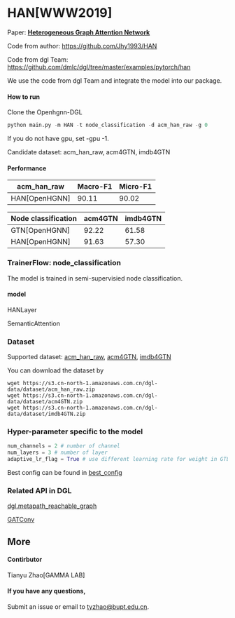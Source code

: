 # HAN[WWW2019]

Paper: [**Heterogeneous Graph Attention Network**](https://dl.acm.org/doi/abs/10.1145/3308558.3313562)

Code from author: https://github.com/Jhy1993/HAN

Code from dgl Team: https://github.com/dmlc/dgl/tree/master/examples/pytorch/han

We use the code from dgl Team and integrate the model into our package. 

#### How to run

Clone the Openhgnn-DGL

```python
python main.py -m HAN -t node_classification -d acm_han_raw -g 0
```

If you do not have gpu, set -gpu -1.

Candidate dataset: acm_han_raw, acm4GTN, imdb4GTN

#### Performance

| acm_han_raw   | Macro-F1 | Micro-F1 |
| ------------- | -------- | -------- |
| HAN[OpenHGNN] | 90.11    | 90.02    |

| Node classification | acm4GTN | imdb4GTN |
| ------------------- | ------- | -------- |
| GTN[OpenHGNN]       | 92.22   | 61.58    |
| HAN[OpenHGNN]       | 91.63   | 57.30    |

### TrainerFlow: node_classification

The model is  trained in semi-supervisied node classification.

#### model

HANLayer

SemanticAttention

### Dataset

Supported dataset: [acm_han_raw](../../dataset/#ACM), [acm4GTN](../../dataset/#ACM), [imdb4GTN](../../dataset/#IMDB)

You can download the dataset by

```
wget https://s3.cn-north-1.amazonaws.com.cn/dgl-data/dataset/acm_han_raw.zip
wget https://s3.cn-north-1.amazonaws.com.cn/dgl-data/dataset/acm4GTN.zip
wget https://s3.cn-north-1.amazonaws.com.cn/dgl-data/dataset/imdb4GTN.zip
```

### Hyper-parameter specific to the model

```python
num_channels = 2 # number of channel
num_layers = 3 # number of layer
adaptive_lr_flag = True # use different learning rate for weight in GTLayer.
```

Best config can be found in [best_config](../../utils/best_config.py)

### Related API in DGL

[dgl.metapath_reachable_graph](https://docs.dgl.ai/en/latest/generated/dgl.metapath_reachable_graph.html)

[GATConv](https://docs.dgl.ai/en/latest/api/python/nn.pytorch.html#gatconv)

## More

#### Contirbutor

Tianyu Zhao[GAMMA LAB]

#### If you have any questions,

Submit an issue or email to [tyzhao@bupt.edu.cn](mailto:tyzhao@bupt.edu.cn).
